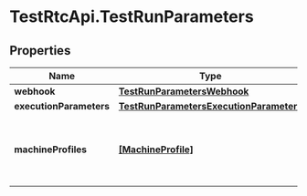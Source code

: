 # TestRtcApi.TestRunParameters

## Properties
Name | Type | Description | Notes
------------ | ------------- | ------------- | -------------
**webhook** | [**TestRunParametersWebhook**](TestRunParametersWebhook.md) |  | [optional] 
**executionParameters** | [**TestRunParametersExecutionParameters**](TestRunParametersExecutionParameters.md) |  | [optional] 
**machineProfiles** | [**[MachineProfile]**](MachineProfile.md) | A list of machine profiles used to run a testagents | [optional] 


